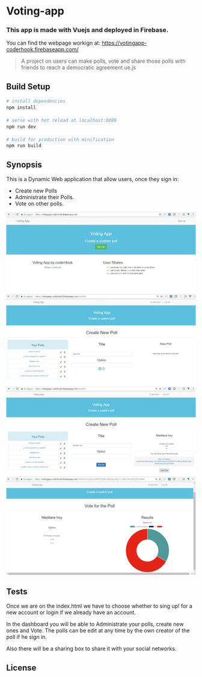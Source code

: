 # Voting-app
### This app is made with Vuejs and deployed in Firebase.

You can find the webpage workign at: https://votingapp-coderhook.firebaseapp.com/


> A project on users can make polls, vote and share those polls with friends to reach a democratic agreement.ue.js

## Build Setup

``` bash
# install dependencies
npm install

# serve with hot reload at localhost:8080
npm run dev

# build for production with minification
npm run build
```

## Synopsis

This is a Dynamic Web application that allow users, once they sign in:
  - Create new Polls
  - Administrate their Polls.
  - Vote on other polls.

![Alt text](/readme_img/app_home.jpg?raw=true "Voting App Home page")
![Alt text](/readme_img/app_newpoll.jpg?raw=true "Voting App NewPoll page")
![Alt text](/readme_img/app_created.jpg?raw=true "Voting App NewPoll -after poll is created- page")
![Alt text](/readme_img/app_voted.jpg?raw=true "Voting App Voted page")



## Tests

  Once we are on the index.html we have to choose whether to sing up! for a new account or login if we already have an account.

  In the dashboard you will be able to Administrate your polls, create new ones and Vote.
  The polls can be edit at any time by the own creator of the poll if he sign in.

  Also there will be a sharing box to share it with your social networks.


## License
